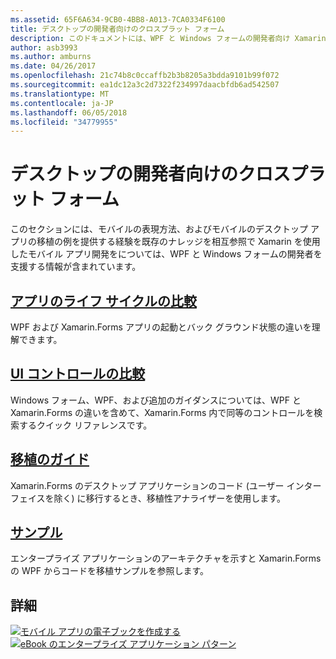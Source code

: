 ```yaml
---
ms.assetid: 65F6A634-9CB0-4BB8-A013-7CA0334F6100
title: デスクトップの開発者向けのクロスプラット フォーム
description: このドキュメントには、WPF と Windows フォームの開発者向け Xamarin.Forms を記述するさまざまなガイドへのリンクがします。 リンクされたコンテンツでは、アプリケーションのライフ サイクル、UI コントロール、ガイダンス、およびサンプルの移植について説明します。
author: asb3993
ms.author: amburns
ms.date: 04/26/2017
ms.openlocfilehash: 21c74b8c0ccaffb2b3b8205a3bdda9101b99f072
ms.sourcegitcommit: ea1dc12a3c2d7322f234997daacbfdb6ad542507
ms.translationtype: MT
ms.contentlocale: ja-JP
ms.lasthandoff: 06/05/2018
ms.locfileid: "34779955"
---
```

# <a name="cross-platform-for-desktop-developers"></a>デスクトップの開発者向けのクロスプラット フォーム

このセクションには、モバイルの表現方法、およびモバイルのデスクトップ アプリの移植の例を提供する経験を既存のナレッジを相互参照で Xamarin を使用したモバイル アプリ開発をについては、WPF と Windows フォームの開発者を支援する情報が含まれています。

## <a name="app-lifecycle-comparisonlifecyclemd"></a>[アプリのライフ サイクルの比較](lifecycle.md)

WPF および Xamarin.Forms アプリの起動とバック グラウンド状態の違いを理解できます。

## <a name="ui-controls-comparisoncontrolsindexmd"></a>[UI コントロールの比較](controls/index.md)

Windows フォーム、WPF、および追加のガイダンスについては、WPF と Xamarin.Forms の違いを含めて、Xamarin.Forms 内で同等のコントロールを検索するクイック リファレンスです。

## <a name="porting-guidanceportingmd"></a>[移植のガイド](porting.md)

Xamarin.Forms のデスクトップ アプリケーションのコード (ユーザー インターフェイスを除く) に移行するとき、移植性アナライザーを使用します。

## <a name="samplessamplesmd"></a>[サンプル](samples.md)

エンタープライズ アプリケーションのアーキテクチャを示すと Xamarin.Forms の WPF からコードを移植サンプルを参照します。

## <a name="learn-more"></a>詳細

[![モバイル アプリの電子ブックを作成する](images/creating-sml.png)](~/xamarin-forms/creating-mobile-apps-xamarin-forms/index.md) [ ![eBook のエンタープライズ アプリケーション パターン](images/enterprise-sml.png)](~/xamarin-forms/enterprise-application-patterns/index.md)
